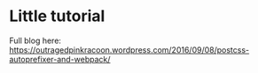 # Little tutorial

Full blog here: https://outragedpinkracoon.wordpress.com/2016/09/08/postcss-autoprefixer-and-webpack/

